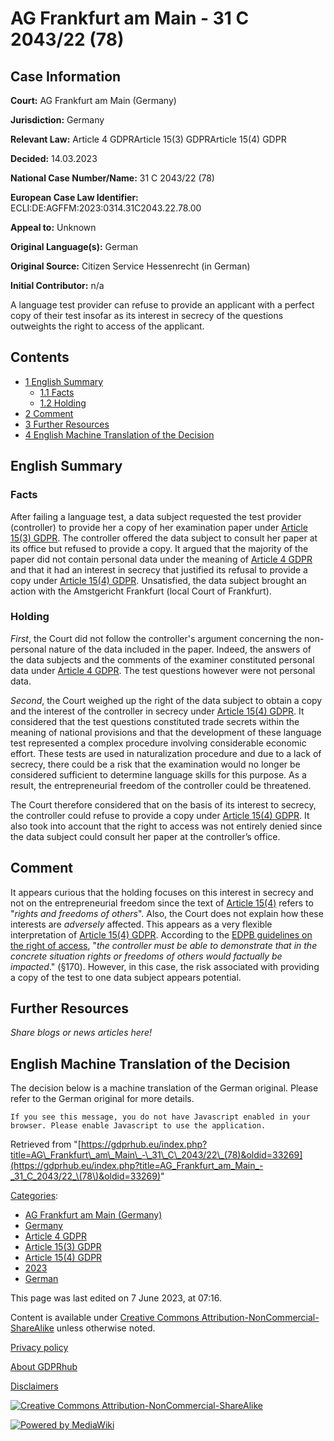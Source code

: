 # AG Frankfurt am Main - 31 C 2043/22 (78)

## Case Information

**Court:** AG Frankfurt am Main (Germany)

**Jurisdiction:** Germany

**Relevant Law:** Article 4 GDPRArticle 15(3) GDPRArticle 15(4) GDPR

**Decided:** 14.03.2023

**National Case Number/Name:** 31 C 2043/22 (78)

**European Case Law Identifier:** ECLI:DE:AGFFM:2023:0314.31C2043.22.78.00

**Appeal to:** Unknown

**Original Language(s):** German

**Original Source:** Citizen Service Hessenrecht (in German)

**Initial Contributor:** n/a

A language test provider can refuse to provide an applicant with a perfect copy of their test insofar as its interest in secrecy of the questions outweights the right to access of the applicant.

## Contents

*   [1 English Summary](#English_Summary)
    *   [1.1 Facts](#Facts)
    *   [1.2 Holding](#Holding)
*   [2 Comment](#Comment)
*   [3 Further Resources](#Further_Resources)
*   [4 English Machine Translation of the Decision](#English_Machine_Translation_of_the_Decision)

## English Summary

### Facts

After failing a language test, a data subject requested the test provider (controller) to provide her a copy of her examination paper under [Article 15(3) GDPR](/index.php?title=Article_15_GDPR#3 "Article 15 GDPR"). The controller offered the data subject to consult her paper at its office but refused to provide a copy. It argued that the majority of the paper did not contain personal data under the meaning of [Article 4 GDPR](/index.php?title=Article_4_GDPR "Article 4 GDPR") and that it had an interest in secrecy that justified its refusal to provide a copy under [Article 15(4) GDPR](/index.php?title=Article_15_GDPR#4 "Article 15 GDPR"). Unsatisfied, the data subject brought an action with the Amstgericht Frankfurt (local Court of Frankfurt).

### Holding

_First_, the Court did not follow the controller's argument concerning the non-personal nature of the data included in the paper. Indeed, the answers of the data subjects and the comments of the examiner constituted personal data under [Article 4 GDPR](/index.php?title=Article_4_GDPR "Article 4 GDPR"). The test questions however were not personal data.

_Second_, the Court weighed up the right of the data subject to obtain a copy and the interest of the controller in secrecy under [Article 15(4) GDPR](/index.php?title=Article_15_GDPR#4 "Article 15 GDPR"). It considered that the test questions constituted trade secrets within the meaning of national provisions and that the development of these language test represented a complex procedure involving considerable economic effort. These tests are used in naturalization procedure and due to a lack of secrecy, there could be a risk that the examination would no longer be considered sufficient to determine language skills for this purpose. As a result, the entrepreneurial freedom of the controller could be threatened.

The Court therefore considered that on the basis of its interest to secrecy, the controller could refuse to provide a copy under [Article 15(4) GDPR](/index.php?title=Article_15_GDPR#4 "Article 15 GDPR"). It also took into account that the right to access was not entirely denied since the data subject could consult her paper at the controller’s office.

## Comment

It appears curious that the holding focuses on this interest in secrecy and not on the entrepreneurial freedom since the text of [Article 15(4)](/index.php?title=Article_15_GDPR "Article 15 GDPR") refers to "_rights and freedoms of others_". Also, the Court does not explain how these interests are _adversely_ affected. This appears as a very flexible interpretation of [Article 15(4) GDPR](/index.php?title=Article_15_GDPR "Article 15 GDPR"). According to the [EDPB guidelines on the right of access](https://edpb.europa.eu/system/files/2022-01/edpb_guidelines_012022_right-of-access_0.pdf), "_the controller must be able to demonstrate that in the concrete situation rights or freedoms of others would factually be impacted_." (§170). However, in this case, the risk associated with providing a copy of the test to one data subject appears potential.

## Further Resources

_Share blogs or news articles here!_

## English Machine Translation of the Decision

The decision below is a machine translation of the German original. Please refer to the German original for more details.

```
If you see this message, you do not have Javascript enabled in your browser. Please enable Javascript to use the application.

```

Retrieved from "[https://gdprhub.eu/index.php?title=AG\_Frankfurt\_am\_Main\_-\_31\_C\_2043/22\_(78)&oldid=33269](https://gdprhub.eu/index.php?title=AG_Frankfurt_am_Main_-_31_C_2043/22_\(78\)&oldid=33269)"

[Categories](/index.php?title=Special:Categories "Special:Categories"):

*   [AG Frankfurt am Main (Germany)](/index.php?title=Category:AG_Frankfurt_am_Main_\(Germany\) "Category:AG Frankfurt am Main (Germany)")
*   [Germany](/index.php?title=Category:Germany "Category:Germany")
*   [Article 4 GDPR](/index.php?title=Category:Article_4_GDPR "Category:Article 4 GDPR")
*   [Article 15(3) GDPR](/index.php?title=Category:Article_15\(3\)_GDPR "Category:Article 15(3) GDPR")
*   [Article 15(4) GDPR](/index.php?title=Category:Article_15\(4\)_GDPR "Category:Article 15(4) GDPR")
*   [2023](/index.php?title=Category:2023 "Category:2023")
*   [German](/index.php?title=Category:German "Category:German")

This page was last edited on 7 June 2023, at 07:16.

Content is available under [Creative Commons Attribution-NonCommercial-ShareAlike](https://creativecommons.org/licenses/by-nc-sa/4.0/) unless otherwise noted.

[Privacy policy](/index.php?title=GDPRhub:Privacy_policy)

[About GDPRhub](/index.php?title=GDPRhub:About)

[Disclaimers](/index.php?title=GDPRhub:General_disclaimer)

[![Creative Commons Attribution-NonCommercial-ShareAlike](/resources/assets/licenses/cc-by-nc-sa.png)](https://creativecommons.org/licenses/by-nc-sa/4.0/)

[![Powered by MediaWiki](/resources/assets/poweredby_mediawiki_88x31.png)](https://www.mediawiki.org/)